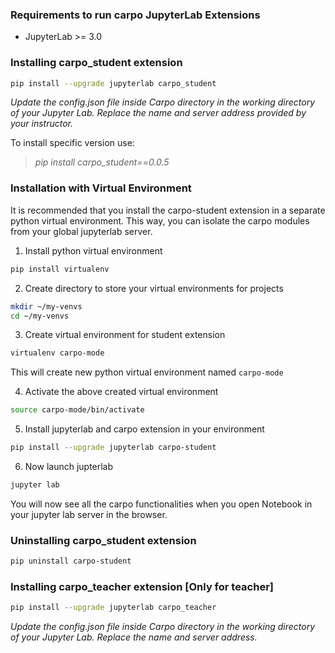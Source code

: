 
### Requirements to run carpo JupyterLab Extensions

* JupyterLab >= 3.0

### Installing **carpo_student** extension

```bash
pip install --upgrade jupyterlab carpo_student
```

*Update the config.json file inside Carpo directory in the working directory of your Jupyter Lab.
Replace the name and server address provided by your instructor.*

To install specific version use:

>*pip install carpo_student==0.0.5*

### Installation with Virtual Environment
It is recommended that you install the carpo-student extension in a separate python virtual environment. This way, you can isolate the carpo modules from your global jupyterlab server.

1. Install python virtual environment
```bash
pip install virtualenv
```
2. Create directory to store your virtual environments for projects
```bash
mkdir ~/my-venvs
cd ~/my-venvs
```
3. Create virtual environment for student extension
```bash
virtualenv carpo-mode
```
This will create new python virtual environment named `carpo-mode`

4. Activate the above created virtual environment
```bash
source carpo-mode/bin/activate
```

5. Install jupyterlab and carpo extension in your environment
```bash
pip install --upgrade jupyterlab carpo-student
```
6. Now launch  jupterlab
```bash
jupyter lab
```
You will now see all the carpo functionalities when you open Notebook in your jupyter lab server in the browser.

### Uninstalling **carpo_student** extension
 ```bash
pip uninstall carpo-student
```
### Installing **carpo_teacher** extension [Only for teacher]

```bash
pip install --upgrade jupyterlab carpo_teacher

```

*Update the config.json file inside Carpo directory in the working directory of your Jupyter Lab.
Replace the name and server address.*


